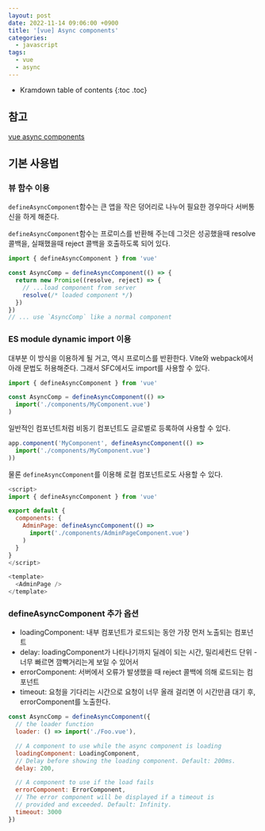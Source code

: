 ```yaml
---
layout: post
date: 2022-11-14 09:06:00 +0900
title: '[vue] Async components'
categories:
  - javascript
tags:
  - vue
  - async
---
```


* Kramdown table of contents
{:toc .toc}

## 참고

[vue async components](https://vuejs.org/guide/components/async.html)


## 기본 사용법

### 뷰 함수 이용

`defineAsyncComponent`함수는 큰 앱을 작은 덩어리로 나누어 필요한 경우마다 서버통신을 하게 해준다.    

`defineAsyncComponent`함수는 프로미스를 반환해 주는데 그것은 성공했을때 resolve 콜백을, 실패했을때 reject 콜백을 호출하도록 되어 있다. 


```js
import { defineAsyncComponent } from 'vue'

const AsyncComp = defineAsyncComponent(() => {
  return new Promise((resolve, reject) => {
    // ...load component from server
    resolve(/* loaded component */)
  })
})
// ... use `AsyncComp` like a normal component
```

### ES module dynamic import 이용

대부분 이 방식을 이용하게 될 거고, 역시 프로미스를 반환한다. Vite와 webpack에서 아래 문법도 허용해준다. 그래서 SFC에서도 import를 사용할 수 있다.  

```js
import { defineAsyncComponent } from 'vue'

const AsyncComp = defineAsyncComponent(() =>
  import('./components/MyComponent.vue')
)
```

일반적인 컴포넌트처럼 비동기 컴포넌트도 글로벌로 등록하여 사용할 수 있다.   

```js
app.component('MyComponent', defineAsyncComponent(() =>
  import('./components/MyComponent.vue')
))
```

물론 `defineAsyncComponent`를 이용해 로컬 컴포넌트로도 사용할 수 있다. 


```js
<script>
import { defineAsyncComponent } from 'vue'

export default {
  components: {
    AdminPage: defineAsyncComponent(() =>
      import('./components/AdminPageComponent.vue')
    )
  }
}
</script>

<template>
  <AdminPage />
</template>
```

### defineAsyncComponent 추가 옵션

- loadingComponent: 내부 컴포넌트가 로드되는 동안 가장 먼저 노출되는 컴포넌트
- delay: loadingComponent가 나타나기까지 딜레이 되는 시간, 밀리세컨드 단위 - 너무 빠르면 깜빡거리는게 보일 수 있어서
- errorComponent: 서버에서 오류가 발생했을 때 reject 콜백에 의해 로드되는 컴포넌트
- timeout: 요청을 기다리는 시간으로 요청이 너무 올래 걸리면 이 시간만큼 대기 후, errorComponent를 노출한다.  


```js
const AsyncComp = defineAsyncComponent({
  // the loader function
  loader: () => import('./Foo.vue'),

  // A component to use while the async component is loading
  loadingComponent: LoadingComponent,
  // Delay before showing the loading component. Default: 200ms.
  delay: 200,

  // A component to use if the load fails
  errorComponent: ErrorComponent,
  // The error component will be displayed if a timeout is
  // provided and exceeded. Default: Infinity.
  timeout: 3000
})
```
